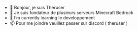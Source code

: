 - 👋 Bonjour, je suis Theruser
- 👀 Je suis fondateur de plusieurs serveurs Minecraft Bedrock
- 🌱 I’m currently learning le developpement 
- 📫 Pour me joindre veuillez passer sur discord ( theruser )
<!---
Theruser/Theruser is a ✨ special ✨ repository because its `README.md` (this file) appears on your GitHub profile.
You can click the Preview link to take a look at your changes.
--->
